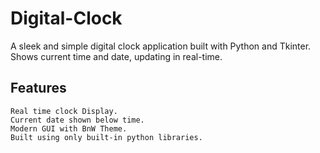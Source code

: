 # Digital-Clock
A sleek and simple digital clock application built with Python and Tkinter. Shows current time and date, updating in real-time.
<br>
## Features
    Real time clock Display.
    Current date shown below time.
    Modern GUI with BnW Theme.
    Built using only built-in python libraries.
